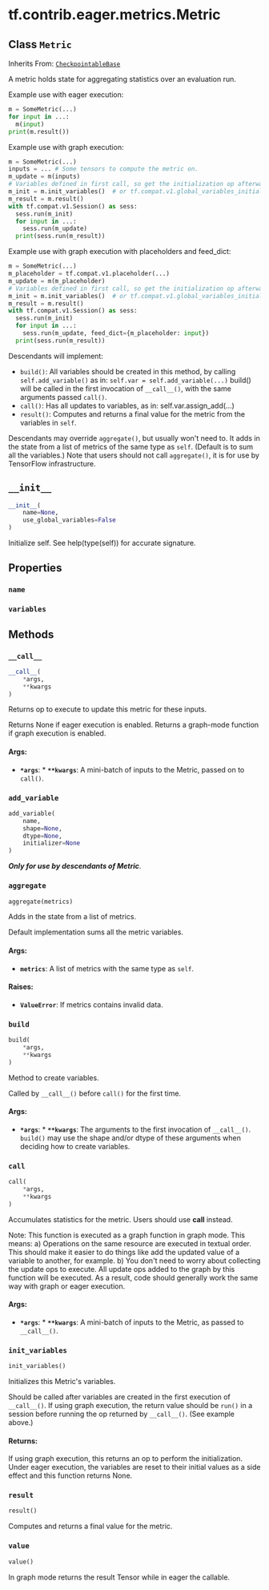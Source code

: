 <div itemscope itemtype="http://developers.google.com/ReferenceObject">
<meta itemprop="name" content="tf.contrib.eager.metrics.Metric" />
<meta itemprop="path" content="Stable" />
<meta itemprop="property" content="name"/>
<meta itemprop="property" content="variables"/>
<meta itemprop="property" content="__call__"/>
<meta itemprop="property" content="__init__"/>
<meta itemprop="property" content="add_variable"/>
<meta itemprop="property" content="aggregate"/>
<meta itemprop="property" content="build"/>
<meta itemprop="property" content="call"/>
<meta itemprop="property" content="init_variables"/>
<meta itemprop="property" content="result"/>
<meta itemprop="property" content="value"/>
</div>

# tf.contrib.eager.metrics.Metric

## Class `Metric`

Inherits From: [`CheckpointableBase`](../../../../tf/contrib/checkpoint/CheckpointableBase.md)

A metric holds state for aggregating statistics over an evaluation run.

Example use with eager execution:

```python
m = SomeMetric(...)
for input in ...:
  m(input)
print(m.result())
```

Example use with graph execution:

```python
m = SomeMetric(...)
inputs = ... # Some tensors to compute the metric on.
m_update = m(inputs)
# Variables defined in first call, so get the initialization op afterwards.
m_init = m.init_variables()  # or tf.compat.v1.global_variables_initializer()
m_result = m.result()
with tf.compat.v1.Session() as sess:
  sess.run(m_init)
  for input in ...:
    sess.run(m_update)
  print(sess.run(m_result))
```
Example use with graph execution with placeholders and feed_dict:
```python
m = SomeMetric(...)
m_placeholder = tf.compat.v1.placeholder(...)
m_update = m(m_placeholder)
# Variables defined in first call, so get the initialization op afterwards.
m_init = m.init_variables()  # or tf.compat.v1.global_variables_initializer()
m_result = m.result()
with tf.compat.v1.Session() as sess:
  sess.run(m_init)
  for input in ...:
    sess.run(m_update, feed_dict={m_placeholder: input})
  print(sess.run(m_result))
```

Descendants will implement:
* `build()`: All variables should be created in this method, by calling
  `self.add_variable()` as in: `self.var = self.add_variable(...)`
  build() will be called in the first invocation of `__call__()`, with
  the same arguments passed `call()`.
* `call()`: Has all updates to variables, as in:
    self.var.assign_add(...)
* `result()`: Computes and returns a final value for the metric
  from the variables in `self`.

Descendants may override `aggregate()`, but usually won't need to.  It
adds in the state from a list of metrics of the same type as `self`.
(Default is to sum all the variables.) Note that users should not call
`aggregate()`, it is for use by TensorFlow infrastructure.

<h2 id="__init__"><code>__init__</code></h2>

``` python
__init__(
    name=None,
    use_global_variables=False
)
```

Initialize self.  See help(type(self)) for accurate signature.



## Properties

<h3 id="name"><code>name</code></h3>



<h3 id="variables"><code>variables</code></h3>





## Methods

<h3 id="__call__"><code>__call__</code></h3>

``` python
__call__(
    *args,
    **kwargs
)
```

Returns op to execute to update this metric for these inputs.

Returns None if eager execution is enabled.
Returns a graph-mode function if graph execution is enabled.

#### Args:

* <b>`*args`</b>: * <b>`**kwargs`</b>: A mini-batch of inputs to the Metric, passed on to `call()`.

<h3 id="add_variable"><code>add_variable</code></h3>

``` python
add_variable(
    name,
    shape=None,
    dtype=None,
    initializer=None
)
```

***Only for use by descendants of Metric***.

<h3 id="aggregate"><code>aggregate</code></h3>

``` python
aggregate(metrics)
```

Adds in the state from a list of metrics.

Default implementation sums all the metric variables.

#### Args:

* <b>`metrics`</b>: A list of metrics with the same type as `self`.


#### Raises:

* <b>`ValueError`</b>: If metrics contains invalid data.

<h3 id="build"><code>build</code></h3>

``` python
build(
    *args,
    **kwargs
)
```

Method to create variables.

Called by `__call__()` before `call()` for the first time.

#### Args:

* <b>`*args`</b>: * <b>`**kwargs`</b>: The arguments to the first invocation of `__call__()`.
   `build()` may use the shape and/or dtype of these arguments
   when deciding how to create variables.

<h3 id="call"><code>call</code></h3>

``` python
call(
    *args,
    **kwargs
)
```

Accumulates statistics for the metric. Users should use __call__ instead.

Note: This function is executed as a graph function in graph mode.
This means:
a) Operations on the same resource are executed in textual order.
   This should make it easier to do things like add the updated
   value of a variable to another, for example.
b) You don't need to worry about collecting the update ops to execute.
   All update ops added to the graph by this function will be executed.
As a result, code should generally work the same way with graph or
eager execution.

#### Args:

* <b>`*args`</b>: * <b>`**kwargs`</b>: A mini-batch of inputs to the Metric, as passed to
    `__call__()`.

<h3 id="init_variables"><code>init_variables</code></h3>

``` python
init_variables()
```

Initializes this Metric's variables.

Should be called after variables are created in the first execution
of `__call__()`. If using graph execution, the return value should be
`run()` in a session before running the op returned by `__call__()`.
(See example above.)

#### Returns:

If using graph execution, this returns an op to perform the
initialization. Under eager execution, the variables are reset to their
initial values as a side effect and this function returns None.

<h3 id="result"><code>result</code></h3>

``` python
result()
```

Computes and returns a final value for the metric.

<h3 id="value"><code>value</code></h3>

``` python
value()
```

In graph mode returns the result Tensor while in eager the callable.




